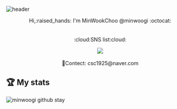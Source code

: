![header](https://capsule-render.vercel.app/api?type=soft&color=gradient&height=200&section=header&text=Hello!%20minwoogi&fontSize=90&animation=twinkling)

 <div align = "center">Hi,:raised_hands: I'm MinWookChoo @minwoogi :octocat:</br></br></br></div>
  <div align = "center">:cloud:SNS list:cloud:</div>
  <p  align="center">
    <a href="https://www.instagram.com/minwuxk/" target="_blank"><img src="https://img.shields.io/badge/Instagram-E4405F?style=flat-square&logo=Instagram&logoColor=white"/></a>
    <br><br>
 📧Contect: csc1925@naver.com
 
   <br>
 
 ## 🏆 My stats
![minwoogi github stay](https://github-readme-stats.vercel.app/api?username=minwoogi&count_private=true&show_icons=true&theme=radical)
<br/>

</p>
  

